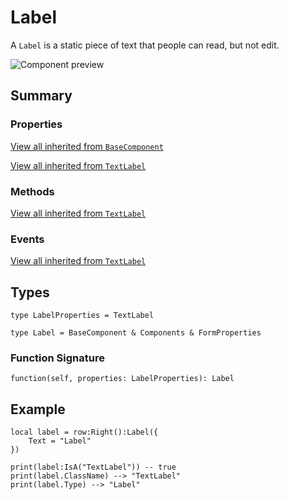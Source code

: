 # Label

A `Label` is a static piece of text that people can read, but not edit.

![Component preview](../assets/component_label.png)

## Summary

### Properties

[View all inherited from `BaseComponent`](./index.md/#properties)

[View all inherited from `TextLabel`](https://create.roblox.com/docs/reference/engine/classes/TextLabel#summary-properties)

### Methods

[View all inherited from `TextLabel`](https://create.roblox.com/docs/reference/engine/classes/TextLabel#summary-methods)

### Events

[View all inherited from `TextLabel`](https://create.roblox.com/docs/reference/engine/classes/TextLabel#summary-events)

## Types

```luau
type LabelProperties = TextLabel

type Label = BaseComponent & Components & FormProperties
```

### Function Signature

```luau
function(self, properties: LabelProperties): Label
```

## Example

```luau
local label = row:Right():Label({
    Text = "Label"
})

print(label:IsA("TextLabel")) -- true
print(label.ClassName) --> "TextLabel"
print(label.Type) --> "Label"
```
